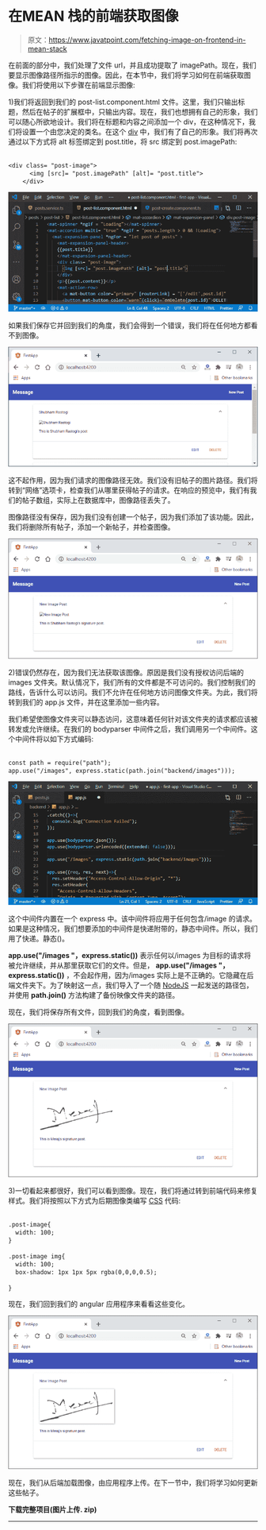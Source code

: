 # 在MEAN 栈的前端获取图像

> 原文：<https://www.javatpoint.com/fetching-image-on-frontend-in-mean-stack>

在前面的部分中，我们处理了文件 url，并且成功提取了 imagePath。现在，我们要显示图像路径所指示的图像。因此，在本节中，我们将学习如何在前端获取图像。我们将使用以下步骤在前端显示图像:

1)我们将返回到我们的 post-list.component.html 文件。这里，我们只输出标题，然后在帖子的扩展框中，只输出内容。现在，我们也想拥有自己的形象，我们可以随心所欲地设计。我们将在标题和内容之间添加一个 div，在这种情况下，我们将设置一个由您决定的类名。在这个 [div](https://www.javatpoint.com/html-div-tag) 中，我们有了自己的形象。我们将再次通过以下方式将 alt 标签绑定到 post.title，将 src 绑定到 post.imagePath:

```

<div class= "post-image">
      <img [src]= "post.imagePath" [alt]= "post.title">
    </div>

```

![Fetching Image on the Frontend in MEAN Stack](img/0b9349da99349a99bc13e54f88519049.png)

如果我们保存它并回到我们的角度，我们会得到一个错误，我们将在任何地方都看不到图像。

![Fetching Image on the Frontend in MEAN Stack](img/2a2da1c52d885bebf06acdcdbb7b219e.png)

这不起作用，因为我们请求的图像路径无效。我们没有旧帖子的图片路径。我们将转到“网络”选项卡，检查我们从哪里获得帖子的请求。在响应的预览中，我们有我们的帖子数组，实际上在数据库中，图像路径丢失了。

图像路径没有保存，因为我们没有创建一个帖子，因为我们添加了该功能。因此，我们将删除所有帖子，添加一个新帖子，并检查图像。

![Fetching Image on the Frontend in MEAN Stack](img/0e4070ce2d3fdb02a0be3228f4cf8443.png)

2)错误仍然存在，因为我们无法获取该图像。原因是我们没有授权访问后端的 images 文件夹。默认情况下，我们所有的文件都是不可访问的。我们控制我们的路线，告诉什么可以访问。我们不允许在任何地方访问图像文件夹。为此，我们将转到我们的 app.js 文件，并在这里添加一些内容。

我们希望使图像文件夹可以静态访问，这意味着任何针对该文件夹的请求都应该被转发或允许继续。在我们的 bodyparser 中间件之后，我们调用另一个中间件。这个中间件将以如下方式编码:

```

const path = require("path");
app.use("/images", express.static(path.join("backend/images")));

```

![Fetching Image on the Frontend in MEAN Stack](img/d80a78372375dc25001829054bcbfafa.png)

这个中间件内置在一个 express 中。该中间件将应用于任何包含/image 的请求。如果是这种情况，我们想要添加的中间件是快递附带的，静态中间件。所以，我们用了快递。静态()。

**app.use("/images "，express.static())** 表示任何以/images 为目标的请求将被允许继续，并从那里获取它们的文件。但是， **app.use("/images "，express.static())** ，不会起作用，因为/images 实际上是不正确的。它隐藏在后端文件夹下。为了映射这一点，我们导入了一个随 [NodeJS](https://www.javatpoint.com/nodejs-tutorial) 一起发送的路径包，并使用 **path.join()** 方法构建了备份映像文件夹的路径。

现在，我们将保存所有文件，回到我们的角度，看到图像。

![Fetching Image on the Frontend in MEAN Stack](img/a0e33d2cfda6e53e237384e8cfb5e339.png)

3)一切看起来都很好，我们可以看到图像。现在，我们将通过转到前端代码来修复样式。我们将按照以下方式为后期图像类编写 [CSS](https://www.javatpoint.com/css-tutorial) 代码:

```

.post-image{
  width: 100;
}

.post-image img{
  width: 100;
  box-shadow: 1px 1px 5px rgba(0,0,0,0.5);

}

```

现在，我们回到我们的 angular 应用程序来看看这些变化。

![Fetching Image on the Frontend in MEAN Stack](img/546326c3ee83b033c05b51120c817999.png)

现在，我们从后端加载图像，由应用程序上传。在下一节中，我们将学习如何更新这些帖子。

**下载完整项目(图片上传. zip)**

* * *